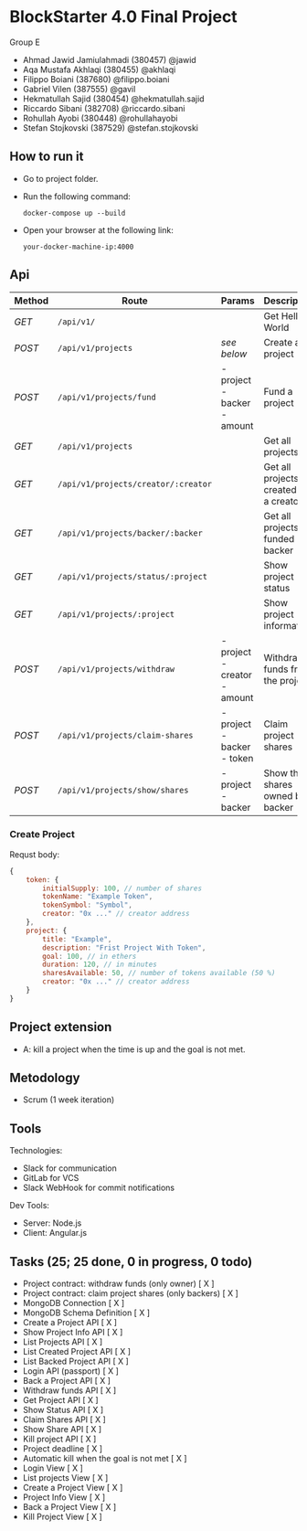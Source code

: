 # BlockStarter 4.0 Final Project

Group E
- Ahmad Jawid Jamiulahmadi (380457) @jawid
- Aqa Mustafa Akhlaqi (380455) @akhlaqi
- Filippo Boiani (387680) @filippo.boiani
- Gabriel Vilen (387555) @gavil
- Hekmatullah Sajid (380454) @hekmatullah.sajid
- Riccardo Sibani (382708) @riccardo.sibani
- Rohullah Ayobi (380448) @rohullahayobi
- Stefan Stojkovski (387529) @stefan.stojkovski

## How to run it
- Go to project folder. 
- Run the following command: 

    `docker-compose up --build`
- Open your browser at the following link:

    `your-docker-machine-ip:4000`


## Api 

Method | Route | Params | Description
--- | --- | --- | ---
*GET* | `/api/v1/` |  | Get Hello World
*POST* | `/api/v1/projects` | *see below* | Create a project
*POST* | `/api/v1/projects/fund` | - project<br> - backer<br> - amount | Fund a project
*GET* | `/api/v1/projects` |  | Get all projects
*GET* | `/api/v1/projects/creator/:creator` |  | Get all projects created by a creator
*GET* | `/api/v1/projects/backer/:backer ` |  | Get all projects funded by a backer
*GET* | `/api/v1/projects/status/:project ` | | Show project status
*GET* | `/api/v1/projects/:project ` |  | Show project information
*POST* | `/api/v1/projects/withdraw ` | - project<br> - creator<br> - amount  | Withdraw funds from the project
*POST* | `/api/v1/projects/claim-shares ` | - project<br> - backer<br> - token  | Claim project shares
*POST* | `/api/v1/projects/show/shares ` | - project<br> - backer  | Show the shares owned by a backer

### Create Project 

Requst body: 

```javascript
{
    token: {
        initialSupply: 100, // number of shares
        tokenName: "Example Token",
        tokenSymbol: "Symbol",
        creator: "0x ..." // creator address
    },
    project: {
        title: "Example",
        description: "Frist Project With Token",
        goal: 100, // in ethers
        duration: 120, // in minutes
        sharesAvailable: 50, // number of tokens available (50 %)
        creator: "0x ..." // creator address
    }
}
```

## Project extension
- A: kill a project when the time is up and the goal is not met. 


## Metodology 
- Scrum (1 week iteration)

## Tools 
Technologies: 
- Slack for communication
- GitLab for VCS
- Slack WebHook for commit notifications 

Dev Tools:
- Server: Node.js 
- Client: Angular.js


## Tasks (25; 25 done, 0 in progress, 0 todo)
- Project contract: withdraw funds (only owner) [ X ]
- Project contract: claim project shares (only backers) [ X ]
- MongoDB Connection [ X ]
- MongoDB Schema Definition [ X ]
- Create a Project API [ X ]
- Show Project Info API [ X ]
- List Projects API [ X ]
- List Created Project API [ X ]
- List Backed Project API [ X ]
- Login API (passport) [ X ]
- Back a Project API [ X ]
- Withdraw funds API [ X ]
- Get Project API [ X ]
- Show Status API [ X ]
- Claim Shares API [ X ]
- Show Share API [ X ]
- Kill project API [ X ]
- Project deadline [ X ]
- Automatic kill when the goal is not met [ X ]
- Login View [ X ]
- List projects View [ X ]
- Create a Project View [ X ]
- Project Info View [ X ]
- Back a Project View [ X ]
- Kill Project View [ X ]




